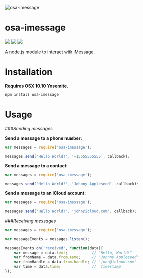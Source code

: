 ![osa-imessage](https://raw.githubusercontent.com/wtfaremyinitials/osa-imessage/master/resources/logowithtext.png)

osa-imessage
====

![](https://img.shields.io/npm/dm/osa-imessage.svg)
![](https://img.shields.io/npm/v/osa-imessage.svg)
![](https://img.shields.io/npm/l/osa-imessage.svg)

A node.js module to interact with iMessage.

Installation
===

**Requires OSX 10.10 Yosemite.**

```bash
npm install osa-imessage
```

Usage
====

###*Sending messages*

**Send a message to a phone number:**
```js
var messages = require('osa-imessage');

messages.send('Hello World!', '+15555555555', callback);
```

**Send a message to a contact:**
```js
var messages = require('osa-imessage');

messages.send('Hello World!', 'Johnny Appleseed', callback);
```

**Send a message to an iCloud account:**
```js
var messages = require('osa-imessage');

messages.send('Hello World!', 'john@icloud.com', callback);
```

###*Receiving messages*

```js
var messages = require('osa-imessage');

var messageEvents = messages.listen();

messageEvents.on('received', function(data){
    var message = data.text;           // "Hello, World!"
    var fromName = data.from.name;     // "Johnny Appleseed"
    var fromHandle = data.from.handle; // "john@icloud.com"
    var time = data.time;              //  Timestamp
});
```
